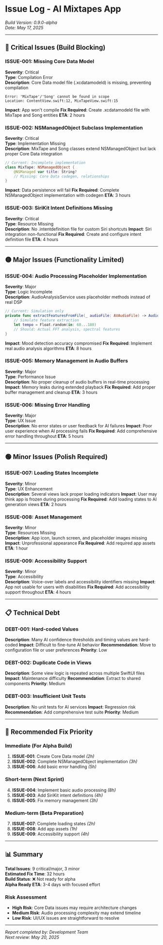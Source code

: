 # Issue Log - AI Mixtapes App
*Build Version: 0.9.0-alpha*  
*Date: May 17, 2025*

---

## 🔴 Critical Issues (Build Blocking)

### ISSUE-001: Missing Core Data Model
**Severity**: Critical  
**Type**: Compilation Error  
**Description**: Core Data model file (.xcdatamodeld) is missing, preventing compilation
```
Error: 'MixTape'/'Song' cannot be found in scope
Location: ContentView.swift:12, MixTapeView.swift:15
```
**Impact**: App won't compile
**Fix Required**: Create .xcdatamodeld file with MixTape and Song entities
**ETA**: 2 hours

### ISSUE-002: NSManagedObject Subclass Implementation
**Severity**: Critical  
**Type**: Implementation Missing  
**Description**: MixTape and Song classes extend NSManagedObject but lack proper Core Data integration
```swift
// Current: Incomplete implementation
class MixTape: NSManagedObject {
    @NSManaged var title: String?
    // Missing: Core Data codegen, relationships
}
```
**Impact**: Data persistence will fail
**Fix Required**: Complete NSManagedObject implementation with codegen
**ETA**: 3 hours

### ISSUE-003: SiriKit Intent Definitions Missing
**Severity**: Critical  
**Type**: Resource Missing  
**Description**: No .intentdefinition file for custom Siri shortcuts
**Impact**: Siri integration non-functional
**Fix Required**: Create and configure intent definition file
**ETA**: 4 hours

---

## 🟡 Major Issues (Functionality Limited)

### ISSUE-004: Audio Processing Placeholder Implementation
**Severity**: Major  
**Type**: Logic Incomplete  
**Description**: AudioAnalysisService uses placeholder methods instead of real DSP
```swift
// Current: Simulation only
private func extractFeaturesFromFile(_ audioFile: AVAudioFile) -> AudioFeatures {
    // Simulate feature extraction
    let tempo = Float.random(in: 60...180)
    // Should: Actual FFT analysis, spectral features
}
```
**Impact**: Mood detection accuracy compromised
**Fix Required**: Implement real audio analysis algorithms
**ETA**: 8 hours

### ISSUE-005: Memory Management in Audio Buffers
**Severity**: Major  
**Type**: Performance Issue  
**Description**: No proper cleanup of audio buffers in real-time processing
**Impact**: Memory leaks during extended playback
**Fix Required**: Add proper buffer management and cleanup
**ETA**: 3 hours

### ISSUE-006: Missing Error Handling
**Severity**: Major  
**Type**: UX Issue  
**Description**: No error states or user feedback for AI failures
**Impact**: Poor user experience when AI processing fails
**Fix Required**: Add comprehensive error handling throughout
**ETA**: 5 hours

---

## 🟢 Minor Issues (Polish Required)

### ISSUE-007: Loading States Incomplete
**Severity**: Minor  
**Type**: UX Enhancement  
**Description**: Several views lack proper loading indicators
**Impact**: User may think app is frozen during processing
**Fix Required**: Add loading states to AI generation views
**ETA**: 2 hours

### ISSUE-008: Asset Management
**Severity**: Minor  
**Type**: Resources Missing  
**Description**: App icon, launch screen, and placeholder images missing
**Impact**: Unprofessional appearance
**Fix Required**: Add required app assets
**ETA**: 1 hour

### ISSUE-009: Accessibility Support
**Severity**: Minor  
**Type**: Accessibility  
**Description**: Voice-over labels and accessibility identifiers missing
**Impact**: App not usable for users with disabilities
**Fix Required**: Add accessibility support throughout
**ETA**: 4 hours

---

## 📋 Technical Debt

### DEBT-001: Hard-coded Values
**Description**: Many AI confidence thresholds and timing values are hard-coded
**Impact**: Difficult to fine-tune AI behavior
**Recommendation**: Move to configuration file or user preferences
**Priority**: Low

### DEBT-002: Duplicate Code in Views
**Description**: Some view logic is repeated across multiple SwiftUI files
**Impact**: Maintenance difficulty
**Recommendation**: Extract to shared components
**Priority**: Medium

### DEBT-003: Insufficient Unit Tests
**Description**: No unit tests for AI services
**Impact**: Regression risk
**Recommendation**: Add comprehensive test suite
**Priority**: Medium

---

## 🔧 Recommended Fix Priority

### Immediate (For Alpha Build)
1. **ISSUE-001**: Create Core Data model *(2h)*
2. **ISSUE-002**: Complete NSManagedObject implementation *(3h)*
3. **ISSUE-006**: Add basic error handling *(5h)*

### Short-term (Next Sprint)
4. **ISSUE-004**: Implement basic audio processing *(8h)*
5. **ISSUE-003**: Add SiriKit intent definitions *(4h)*
6. **ISSUE-005**: Fix memory management *(3h)*

### Medium-term (Beta Preparation)
7. **ISSUE-007**: Complete loading states *(2h)*
8. **ISSUE-008**: Add app assets *(1h)*
9. **ISSUE-009**: Accessibility support *(4h)*

---

## 📊 Summary

**Total Issues**: 9 critical/major, 3 minor  
**Estimated Fix Time**: 32 hours  
**Build Status**: ❌ Not ready for alpha  
**Alpha Ready ETA**: 3-4 days with focused effort

### Risk Assessment
- **High Risk**: Core Data issues may require architecture changes
- **Medium Risk**: Audio processing complexity may extend timeline
- **Low Risk**: UI/UX issues are straightforward to resolve

---

*Report completed by: Development Team*  
*Next review: May 20, 2025*